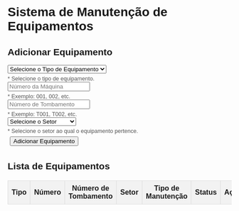 <!DOCTYPE html>
<html lang="pt-BR">
<head>
    <meta charset="UTF-8">
    <meta name="viewport" content="width=device-width, initial-scale=1.0">
    <title>Sistema de Manutenção de Equipamentos</title>
    <style>
        body {
            font-family: Arial, sans-serif;
            margin: 20px;
        }
        table {
            width: 100%;
            border-collapse: collapse;
            margin-top: 20px;
        }
        th, td {
            border: 1px solid #ddd;
            padding: 8px;
            text-align: center;
        }
        th {
            background-color: #f2f2f2;
        }
        .button {
            margin: 5px;
        }
        .guide {
            font-size: 0.9em;
            color: #555;
            margin-top: 5px;
        }
        .maintenance-details {
            display: none;
            margin-top: 10px;
        }
    </style>
</head>
<body>

<h1>Sistema de Manutenção de Equipamentos</h1>

<h2>Adicionar Equipamento</h2>
<select id="equipmentType">
    <option value="">Selecione o Tipo de Equipamento</option>
    <option value="TV">TV</option>
    <option value="Computador">Computador</option>
    <option value="Chromebook">Chromebook</option>
    <option value="Notgame">Notgame</option>
    <option value="Minipc">Minipc</option>
    <option value="Datashow">Datashow</option>
    <option value="Impressora">Impressora</option>
    <option value="Monitor">Monitor</option>
</select>
<div class="guide">* Selecione o tipo de equipamento.</div>
<input type="text" id="machineNumber" placeholder="Número da Máquina">
<div class="guide">* Exemplo: 001, 002, etc.</div>
<input type="text" id="tombNumber" placeholder="Número de Tombamento">
<div class="guide">* Exemplo: T001, T002, etc.</div>
<select id="sector">
    <option value="">Selecione o Setor</option>
    <option value="Coordenação">Coordenação</option>
    <option value="Direção">Direção</option>
    <option value="Secretaria">Secretaria</option>
    <option value="Sala dos Professores">Sala dos Professores</option>
    <option value="Sala do Financeiro">Sala do Financeiro</option>
    <option value="Recepção">Recepção</option>
    <option value="Biblioteca">Biblioteca</option>
    <option value="Sala de Inovação">Sala de Inovação</option>
    <option value="Sala Maker">Sala Maker</option>
    <option value="Sala 01">Sala 01</option>
    <option value="Sala 02">Sala 02</option>
    <option value="Sala 03">Sala 03</option>
    <option value="Sala 04">Sala 04</option>
    <option value="Sala 05">Sala 05</option>
    <option value="Sala 06">Sala 06</option>
    <option value="Sala 07">Sala 07</option>
    <option value="Sala 08">Sala 08</option>
    <option value="Sala 09">Sala 09</option>
    <option value="Sala 10">Sala 10</option>
    <option value="Sala 11">Sala 11</option>
    <option value="Sala 12">Sala 12</option>
    <option value="Auditório">Auditório</option>
    <option value="Salão Escola 01">Salão Escola 01</option>
    <option value="Salão Escola 02">Salão Escola 02</option>
    <option value="Sala Cozinha Didática">Sala Cozinha Didática</option>
    <option value="Sala de Vidro">Sala de Vidro</option>
</select>
<div class="guide">* Selecione o setor ao qual o equipamento pertence.</div>
<button class="button" onclick="addEquipment()">Adicionar Equipamento</button>

<h2>Lista de Equipamentos</h2>
<table id="equipmentTable">
    <thead>
        <tr>
            <th>Tipo</th>
            <th>Número</th>
            <th>Número de Tombamento</th>
            <th>Setor</th>
            <th>Tipo de Manutenção</th>
            <th>Status</th>
            <th>Ações</th>
        </tr>
    </thead>
    <tbody>
        <!-- Equipamentos serão adicionados aqui -->
    </tbody>
</table>

<script>
    let osCounter = 1;  // Contador para o número da OS

    function saveEquipmentList() {
        localStorage.setItem('equipmentList', JSON.stringify(equipmentList));
        localStorage.setItem('osCounter', osCounter);  // Salvar contador de OS
    }

    function loadEquipmentList() {
        const storedList = localStorage.getItem('equipmentList');
        if (storedList) {
            return JSON.parse(storedList);
        }
        return [];
    }

    const equipmentList = loadEquipmentList();  // Carrega do localStorage
    osCounter = parseInt(localStorage.getItem('osCounter')) || 1;  // Carrega contador de OS
    updateEquipmentTable();  // Atualiza a tabela com os dados carregados

    function addEquipment() {
        const type = document.getElementById('equipmentType').value;
        const number = document.getElementById('machineNumber').value;
        const tombNumber = document.getElementById('tombNumber').value;
        const sector = document.getElementById('sector').value;

        if (type && number && tombNumber && sector) {
            const equipment = {
                type,
                number,
                tombNumber,
                sector,
                maintenanceHistory: [],
                status: 'Ativo'
            };

            equipmentList.push(equipment);
            saveEquipmentList();  // Salva no localStorage
            updateEquipmentTable();
            clearInputs();
        } else {
            alert('Por favor, preencha todos os campos.');
        }
    }

    function updateEquipmentTable() {
        const tableBody = document.getElementById('equipmentTable').getElementsByTagName('tbody')[0];
        tableBody.innerHTML = '';

        equipmentList.forEach((equipment, index) => {
            const row = tableBody.insertRow();
            row.insertCell(0).textContent = equipment.type;
            row.insertCell(1).textContent = equipment.number;
            row.insertCell(2).textContent = equipment.tombNumber;
            row.insertCell(3).textContent = equipment.sector;
            row.insertCell(4).innerHTML = `
                <select onchange="updateMaintenanceType(${index}, this.value)">
                    <option value="">Selecione</option>
                    <option value="Preventiva">Preventiva</option>
                    <option value="Corretiva">Corretiva</option>
                </select>
                <div id="maintenanceDetails${index}" class="maintenance-details">
                    <input type="date" id="date${index}" placeholder="Data">
                    <input type="time" id="time${index}" placeholder="Hora">
                    <textarea id="details${index}" placeholder="Descrição do que foi feito"></textarea>
                    <button class="button" onclick="generateReport(${index})">Gerar Relatório</button>
                </div>
            `;
            row.insertCell(5).textContent = equipment.status;
            row.insertCell(6).innerHTML = `
                <button onclick="printReport(${index})">Imprimir Relatório</button>
                <button onclick="removeEquipment(${index})">Remover</button>
                <button class="button" onclick="showFullReport(${index})">Gerar Relatório</button>
            `;
        });
    }

    function updateMaintenanceType(index, type) {
        equipmentList[index].maintenanceType = type;
        const detailsDiv = document.getElementById(`maintenanceDetails${index}`);
        detailsDiv.style.display = type === 'Preventiva' ? 'block' : 'none';
    }

    function generateReport(index) {
        const date = document.getElementById(`date${index}`).value;
        const time = document.getElementById(`time${index}`).value;
        const details = document.getElementById(`details${index}`).value;

        if (date && time && details) {
            const report = {
                osNumber: `OS-${osCounter++}`,  // Gerando número da OS automaticamente
                date,
                time,
                details,
                nextMaintenance: new Date(new Date(date).getTime() + 30 * 24 * 60 * 60 * 1000).toLocaleDateString()
            };

            equipmentList[index].maintenanceHistory.push(report);
            saveEquipmentList();  // Salva no localStorage
            alert('Relatório de manutenção gerado e salvo com sucesso!');
        } else {
            alert('Por favor, preencha todos os campos de manutenção.');
        }
    }

    function showFullReport(index) {
        const history = equipmentList[index].maintenanceHistory;
        let reportContent = `Relatório de Manutenção para ${equipmentList[index].number}:\n`;
        reportContent += `Número de Tombamento: ${equipmentList[index].tombNumber}\n`;
        reportContent += `Responsável: Valdir Rodrigues\n`;
        reportContent += `Função: Monitor de TI\n`;
        reportContent += `Instituição: SENAC PAULISTA\n\n`;

        if (history.length === 0) {
            reportContent += 'Nenhum registro de manutenção encontrado.';
        } else {
            history.forEach((report) => {
                reportContent += `Relatório (OS: ${report.osNumber}):\n`;  // Incluindo o número da OS
                reportContent += `Data: ${report.date}\n`;
                reportContent += `Hora: ${report.time}\n`;
                reportContent += `Descrição: ${report.details}\n`;
                reportContent += `Próxima Manutenção: ${report.nextMaintenance}\n\n`;
            });
        }

        alert(reportContent);  // Mostrando o conteúdo do relatório em um alerta
    }

    function printReport(index) {
        const history = equipmentList[index].maintenanceHistory;
        let reportContent = `Relatório de Manutenção para ${equipmentList[index].number}:\n`;
        reportContent += `Número de Tombamento: ${equipmentList[index].tombNumber}\n`;
        reportContent += `Responsável: Valdir Rodrigues\n`;
        reportContent += `Função: Monitor de TI\n`;
        reportContent += `Instituição: SENAC PAULISTA\n\n`;

        if (history.length === 0) {
            reportContent += 'Nenhum registro de manutenção encontrado.';
        } else {
            history.forEach((report) => {
                reportContent += `Relatório (OS: ${report.osNumber}):\n`;  // Incluindo o número da OS
                reportContent += `Data: ${report.date}\n`;
                reportContent += `Hora: ${report.time}\n`;
                reportContent += `Descrição: ${report.details}\n`;
                reportContent += `Próxima Manutenção: ${report.nextMaintenance}\n\n`;
            });
        }

        const printWindow = window.open('', '', 'width=600,height=400');
        printWindow.document.write('<pre>' + reportContent + '</pre>');
        printWindow.document.close();
        printWindow.print();
    }

    function removeEquipment(index) {
        equipmentList.splice(index, 1);
        saveEquipmentList();  // Salva no localStorage
        updateEquipmentTable();
    }

    function clearInputs() {
        document.getElementById('equipmentType').value = '';
        document.getElementById('machineNumber').value = '';
        document.getElementById('tombNumber').value = '';
        document.getElementById('sector').value = '';
    }
</script>

</body>
</html>
